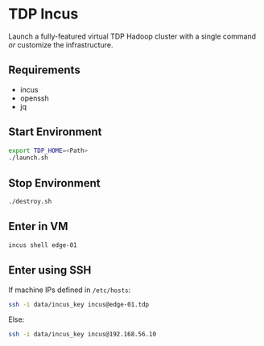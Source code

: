 # TDP Incus

Launch a fully-featured virtual TDP Hadoop cluster with a single command _or_ customize the infrastructure.

## Requirements

- incus
- openssh
- jq

## Start Environment

```bash
export TDP_HOME=<Path>
./launch.sh
```

## Stop Environment

```bash
./destroy.sh
```

## Enter in VM

```bash
incus shell edge-01
```

## Enter using SSH

If machine IPs defined in `/etc/hosts`:

```bash
ssh -i data/incus_key incus@edge-01.tdp
```
Else:

```bash
ssh -i data/incus_key incus@192.168.56.10
```
